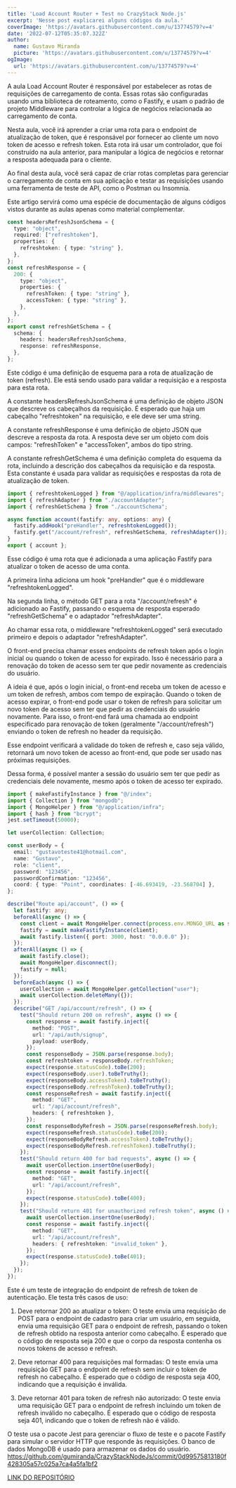 ```yaml
---
title: 'Load Account Router + Test no CrazyStack Node.js'
excerpt: 'Nesse post explicarei alguns códigos da aula.'
coverImage: 'https://avatars.githubusercontent.com/u/13774579?v=4'
date: '2022-07-12T05:35:07.322Z'
author:
  name: Gustavo Miranda
  picture: 'https://avatars.githubusercontent.com/u/13774579?v=4'
ogImage:
  url: 'https://avatars.githubusercontent.com/u/13774579?v=4'
---
```

A aula Load Account Router é responsável por estabelecer as rotas de requisições de carregamento de conta. Essas rotas são configuradas usando uma biblioteca de roteamento, como o Fastify, e usam o padrão de projeto Middleware para controlar a lógica de negócios relacionada ao carregamento de conta.

Nesta aula, você irá aprender a criar uma rota para o endpoint de atualização de token, que é responsável por fornecer ao cliente um novo token de acesso e refresh token. Esta rota irá usar um controlador, que foi construído na aula anterior, para manipular a lógica de negócios e retornar a resposta adequada para o cliente.

Ao final desta aula, você será capaz de criar rotas completas para gerenciar o carregamento de conta em sua aplicação e testar as requisições usando uma ferramenta de teste de API, como o Postman ou Insomnia.

Este artigo servirá como uma espécie de documentação de alguns códigos vistos durante as aulas apenas como material complementar.

```typescript
const headersRefreshJsonSchema = {
  type: "object",
  required: ["refreshtoken"],
  properties: {
    refreshtoken: { type: "string" },
  },
};
const refreshResponse = {
  200: {
    type: "object",
    properties: {
      refreshToken: { type: "string" },
      accessToken: { type: "string" },
    },
  },
};
export const refreshGetSchema = {
  schema: {
    headers: headersRefreshJsonSchema,
    response: refreshResponse,
  },
};
``` 
Este código é uma definição de esquema para a rota de atualização de token (refresh). Ele está sendo usado para validar a requisição e a resposta para esta rota.

A constante headersRefreshJsonSchema é uma definição de objeto JSON que descreve os cabeçalhos da requisição. É esperado que haja um cabeçalho "refreshtoken" na requisição, e ele deve ser uma string.

A constante refreshResponse é uma definição de objeto JSON que descreve a resposta da rota. A resposta deve ser um objeto com dois campos: "refreshToken" e "accessToken", ambos do tipo string.

A constante refreshGetSchema é uma definição completa do esquema da rota, incluindo a descrição dos cabeçalhos da requisição e da resposta. Esta constante é usada para validar as requisições e respostas da rota de atualização de token.
```typescript
import { refreshtokenLogged } from "@/application/infra/middlewares";
import { refreshAdapter } from "./accountAdapter";
import { refreshGetSchema } from "./accountSchema";

async function account(fastify: any, options: any) {
  fastify.addHook("preHandler", refreshtokenLogged());
  fastify.get("/account/refresh", refreshGetSchema, refreshAdapter());
}
export { account };
``` 
Esse código é uma rota que é adicionada a uma aplicação Fastify para atualizar o token de acesso de uma conta.

A primeira linha adiciona um hook "preHandler" que é o middleware "refreshtokenLogged".

Na segunda linha, o método GET para a rota "/account/refresh" é adicionado ao Fastify, passando o esquema de resposta esperado "refreshGetSchema" e o adaptador "refreshAdapter".

Ao chamar essa rota, o middleware "refreshtokenLogged" será executado primeiro e depois o adaptador "refreshAdapter".

O front-end precisa chamar esses endpoints de refresh token após o login inicial ou quando o token de acesso for expirado. Isso é necessário para a renovação do token de acesso sem ter que pedir novamente as credenciais do usuário.

A ideia é que, após o login inicial, o front-end receba um token de acesso e um token de refresh, ambos com tempo de expiração. Quando o token de acesso expirar, o front-end pode usar o token de refresh para solicitar um novo token de acesso sem ter que pedir as credenciais do usuário novamente. Para isso, o front-end fará uma chamada ao endpoint especificado para renovação de token (geralmente "/account/refresh") enviando o token de refresh no header da requisição.

Esse endpoint verificará a validade do token de refresh e, caso seja válido, retornará um novo token de acesso ao front-end, que pode ser usado nas próximas requisições.

Dessa forma, é possível manter a sessão do usuário sem ter que pedir as credenciais dele novamente, mesmo após o token de acesso ter expirado.

```typescript
import { makeFastifyInstance } from "@/index";
import { Collection } from "mongodb";
import { MongoHelper } from "@/application/infra";
import { hash } from "bcrypt";
jest.setTimeout(50000);

let userCollection: Collection;

const userBody = {
  email: "gustavoteste41@hotmail.com",
  name: "Gustavo",
  role: "client",
  password: "123456",
  passwordConfirmation: "123456",
  coord: { type: "Point", coordinates: [-46.693419, -23.568704] },
};

describe("Route api/account", () => {
  let fastify: any;
  beforeAll(async () => {
    const client = await MongoHelper.connect(process.env.MONGO_URL as string);
    fastify = await makeFastifyInstance(client);
    await fastify.listen({ port: 3000, host: "0.0.0.0" });
  });
  afterAll(async () => {
    await fastify.close();
    await MongoHelper.disconnect();
    fastify = null;
  });
  beforeEach(async () => {
    userCollection = await MongoHelper.getCollection("user");
    await userCollection.deleteMany({});
  });
  describe("GET /api/account/refresh", () => {
    test("Should return 200 on refresh", async () => {
      const response = await fastify.inject({
        method: "POST",
        url: "/api/auth/signup",
        payload: userBody,
      });
      const responseBody = JSON.parse(response.body);
      const refreshtoken = responseBody.refreshToken;
      expect(response.statusCode).toBe(200);
      expect(responseBody.user).toBeTruthy();
      expect(responseBody.accessToken).toBeTruthy();
      expect(responseBody.refreshToken).toBeTruthy();
      const responseRefresh = await fastify.inject({
        method: "GET",
        url: "/api/account/refresh",
        headers: { refreshtoken },
      });
      const responseBodyRefresh = JSON.parse(responseRefresh.body);
      expect(responseRefresh.statusCode).toBe(200);
      expect(responseBodyRefresh.accessToken).toBeTruthy();
      expect(responseBodyRefresh.refreshToken).toBeTruthy();
    });
    test("Should return 400 for bad requests", async () => {
      await userCollection.insertOne(userBody);
      const response = await fastify.inject({
        method: "GET",
        url: "/api/account/refresh",
      });
      expect(response.statusCode).toBe(400);
    });
    test("Should return 401 for unauthorized refresh token", async () => {
      await userCollection.insertOne(userBody);
      const response = await fastify.inject({
        method: "GET",
        url: "/api/account/refresh",
        headers: { refreshtoken: "invalid_token" },
      });
      expect(response.statusCode).toBe(401);
    });
  });
});
``` 
Este é um teste de integração do endpoint de refresh de token de autenticação. Ele testa três casos de uso:

1.  Deve retornar 200 ao atualizar o token: O teste envia uma requisição de POST para o endpoint de cadastro para criar um usuário, em seguida, envia uma requisição GET para o endpoint de refresh, passando o token de refresh obtido na resposta anterior como cabeçalho. É esperado que o código de resposta seja 200 e que o corpo da resposta contenha os novos tokens de acesso e refresh.
    
2.  Deve retornar 400 para requisições mal formadas: O teste envia uma requisição GET para o endpoint de refresh sem incluir o token de refresh no cabeçalho. É esperado que o código de resposta seja 400, indicando que a requisição é inválida.
    
3.  Deve retornar 401 para token de refresh não autorizado: O teste envia uma requisição GET para o endpoint de refresh incluindo um token de refresh inválido no cabeçalho. É esperado que o código de resposta seja 401, indicando que o token de refresh não é válido.
    

O teste usa o pacote Jest para gerenciar o fluxo de teste e o pacote Fastify para simular o servidor HTTP que responde às requisições. O banco de dados MongoDB é usado para armazenar os dados do usuário.
https://github.com/gumiranda/CrazyStackNodeJs/commit/0d99575813180f428305a57c025a7ca4a5fa1bf2


[LINK DO REPOSITÓRIO](https://github.com/gumiranda/CrazyStackNodeJs)